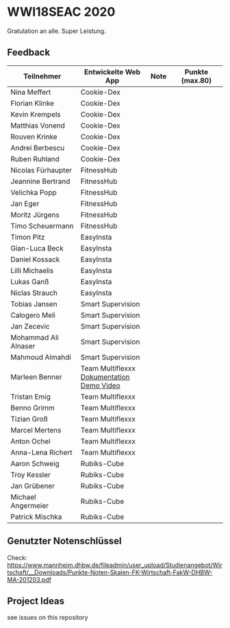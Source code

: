 # WWI18SEAC 2020
Gratulation an alle. Super Leistung.

## Feedback

| Teilnehmer | Entwickelte Web App | Note | Punkte (max.80)
|----------------------|----------|----------|------|
| Nina Meffert | Cookie-Dex |   |  |
| Florian Klinke | Cookie-Dex |   |  |
| Kevin Krempels | Cookie-Dex |   |  |
| Matthias Vonend | Cookie-Dex |   |  | 
| Rouven Krinke | Cookie-Dex |   |  | 
| Andrei Berbescu | Cookie-Dex |   |  |
| Ruben Ruhland | Cookie-Dex |   |  |
| Nicolas Fürhaupter | FitnessHub |   |  |
| Jeannine Bertrand | FitnessHub |   |  |
| Velichka Popp | FitnessHub |   |  |
| Jan Eger | FitnessHub |   |  |
| Moritz Jürgens | FitnessHub |   |  |
| Timo Scheuermann | FitnessHub |   |  |
| Timon Pitz | EasyInsta |   |  |
| Gian-Luca Beck | EasyInsta |   |  |
| Daniel Kossack | EasyInsta |   |  |
| Lilli Michaelis | EasyInsta |   |  |
| Lukas Ganß | EasyInsta |   |  |
| Niclas Strauch | EasyInsta |   |  |
| Tobias Jansen | Smart Supervision |   |  |
| Calogero Meli | Smart Supervision |   |  |
| Jan Zecevic | Smart Supervision |   |  |
| Mohammad Ali Alnaser | Smart Supervision |   |  |
| Mahmoud Almahdi | Smart Supervision |   |  |
| Marleen Benner | Team Multiflexxx<br>[Dokumentation](https://github.com/Multiflexxx/FlexRent)<br>[Demo Video](https://youtu.be/zXzQHtgxkrM)|   |  |
| Tristan Emig | Team Multiflexxx |   |  |
| Benno Grimm | Team Multiflexxx |   |  |
| Tizian Groß | Team Multiflexxx |   |  |
| Marcel Mertens | Team Multiflexxx |   |  |
| Anton Ochel | Team Multiflexxx |   |  |
| Anna-Lena Richert | Team Multiflexxx |   |  |
| Aaron Schweig | Rubiks-Cube |   |  |
| Troy Kessler | Rubiks-Cube |   |  |
| Jan Grübener | Rubiks-Cube |   |  |
| Michael Angermeier | Rubiks-Cube |   |  |
| Patrick Mischka | Rubiks-Cube |   |  |

## Genutzter Notenschlüssel
Check: https://www.mannheim.dhbw.de/fileadmin/user_upload/Studienangebot/Wirtschaft/__Downloads/Punkte-Noten-Skalen-FK-Wirtschaft-FakW-DHBW-MA-201203.pdf


## Project Ideas
see issues on this repository

